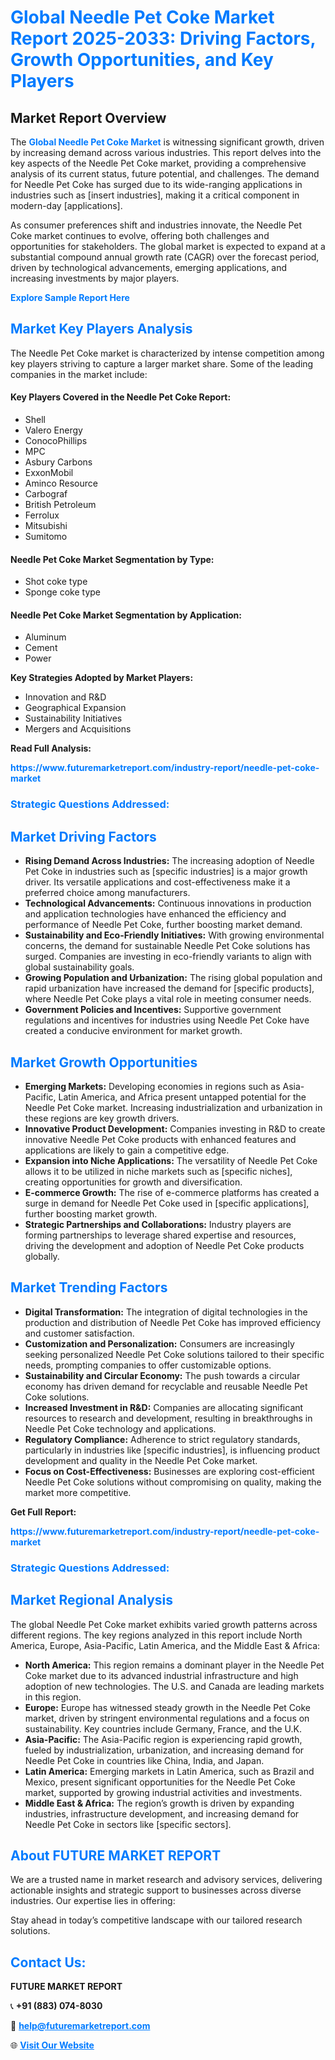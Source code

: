 <h1 style="color: #007BFF;">Global Needle Pet Coke Market Report 2025-2033: Driving Factors, Growth Opportunities, and Key Players</h1>

<section id="overview">
<h2>Market Report Overview</h2>
<p>The <a href="https://www.futuremarketreport.com/industry-report/needle-pet-coke-market" style="color: #007BFF; text-decoration: none;"><strong>Global Needle Pet Coke Market</strong></a> is witnessing significant growth, driven by increasing demand across various industries. This report delves into the key aspects of the Needle Pet Coke market, providing a comprehensive analysis of its current status, future potential, and challenges. The demand for Needle Pet Coke has surged due to its wide-ranging applications in industries such as [insert industries], making it a critical component in modern-day [applications].</p>
<p>As consumer preferences shift and industries innovate, the Needle Pet Coke market continues to evolve, offering both challenges and opportunities for stakeholders. The global market is expected to expand at a substantial compound annual growth rate (CAGR) over the forecast period, driven by technological advancements, emerging applications, and increasing investments by major players.</p>
</section>

<section id="overview">
<p><a href="https://www.futuremarketreport.com/request-sample/reportId=102987" style="color: #007BFF; text-decoration: none;"><strong>Explore Sample Report Here</strong></a></p>
</section>

<section id="key-players">
<h2 style="color: #007BFF;">Market Key Players Analysis</h2>
<p>The Needle Pet Coke market is characterized by intense competition among key players striving to capture a larger market share. Some of the leading companies in the market include:</p>
<h4>Key Players Covered in the Needle Pet Coke Report:</h4>
<ul><li>Shell</li><li>Valero Energy</li><li>ConocoPhillips</li><li>MPC</li><li>Asbury Carbons</li><li>ExxonMobil</li><li>Aminco Resource</li><li>Carbograf</li><li>British Petroleum</li><li>Ferrolux</li><li>Mitsubishi</li><li>Sumitomo</li></ul>
<h4>Needle Pet Coke Market Segmentation by Type:</h4>
<ul><li>Shot coke type</li><li>Sponge coke type</li></ul>

<h4>Needle Pet Coke Market Segmentation by Application:</h4>
<ul><li>Aluminum</li><li>Cement</li><li>Power</li></ul>
<p><strong>Key Strategies Adopted by Market Players:</strong></p>
<ul>
<li>Innovation and R&D</li>
<li>Geographical Expansion</li>
<li>Sustainability Initiatives</li>
<li>Mergers and Acquisitions</li>
</ul>
</section>

<section>
<p><strong>Read Full Analysis: </strong></p><a href="https://www.futuremarketreport.com/industry-report/needle-pet-coke-market" style="color: #007BFF; text-decoration: none;"><strong>https://www.futuremarketreport.com/industry-report/needle-pet-coke-market</strong></a>
<h3 style="color: #007BFF;">Strategic Questions Addressed:</h3>
</section>

<section id="driving-factors">
<h2 style="color: #007BFF;">Market Driving Factors</h2>
<ul>
<li><strong>Rising Demand Across Industries:</strong> The increasing adoption of Needle Pet Coke in industries such as [specific industries] is a major growth driver. Its versatile applications and cost-effectiveness make it a preferred choice among manufacturers.</li>
<li><strong>Technological Advancements:</strong> Continuous innovations in production and application technologies have enhanced the efficiency and performance of Needle Pet Coke, further boosting market demand.</li>
<li><strong>Sustainability and Eco-Friendly Initiatives:</strong> With growing environmental concerns, the demand for sustainable Needle Pet Coke solutions has surged. Companies are investing in eco-friendly variants to align with global sustainability goals.</li>
<li><strong>Growing Population and Urbanization:</strong> The rising global population and rapid urbanization have increased the demand for [specific products], where Needle Pet Coke plays a vital role in meeting consumer needs.</li>
<li><strong>Government Policies and Incentives:</strong> Supportive government regulations and incentives for industries using Needle Pet Coke have created a conducive environment for market growth.</li>
</ul>
</section>

<section id="growth-opportunities">
<h2 style="color: #007BFF;">Market Growth Opportunities</h2>
<ul>
<li><strong>Emerging Markets:</strong> Developing economies in regions such as Asia-Pacific, Latin America, and Africa present untapped potential for the Needle Pet Coke market. Increasing industrialization and urbanization in these regions are key growth drivers.</li>
<li><strong>Innovative Product Development:</strong> Companies investing in R&D to create innovative Needle Pet Coke products with enhanced features and applications are likely to gain a competitive edge.</li>
<li><strong>Expansion into Niche Applications:</strong> The versatility of Needle Pet Coke allows it to be utilized in niche markets such as [specific niches], creating opportunities for growth and diversification.</li>
<li><strong>E-commerce Growth:</strong> The rise of e-commerce platforms has created a surge in demand for Needle Pet Coke used in [specific applications], further boosting market growth.</li>
<li><strong>Strategic Partnerships and Collaborations:</strong> Industry players are forming partnerships to leverage shared expertise and resources, driving the development and adoption of Needle Pet Coke products globally.</li>
</ul>
</section>

<section id="trending-factors">
<h2 style="color: #007BFF;">Market Trending Factors</h2>
<ul>
<li><strong>Digital Transformation:</strong> The integration of digital technologies in the production and distribution of Needle Pet Coke has improved efficiency and customer satisfaction.</li>
<li><strong>Customization and Personalization:</strong> Consumers are increasingly seeking personalized Needle Pet Coke solutions tailored to their specific needs, prompting companies to offer customizable options.</li>
<li><strong>Sustainability and Circular Economy:</strong> The push towards a circular economy has driven demand for recyclable and reusable Needle Pet Coke solutions.</li>
<li><strong>Increased Investment in R&D:</strong> Companies are allocating significant resources to research and development, resulting in breakthroughs in Needle Pet Coke technology and applications.</li>
<li><strong>Regulatory Compliance:</strong> Adherence to strict regulatory standards, particularly in industries like [specific industries], is influencing product development and quality in the Needle Pet Coke market.</li>
<li><strong>Focus on Cost-Effectiveness:</strong> Businesses are exploring cost-efficient Needle Pet Coke solutions without compromising on quality, making the market more competitive.</li>
</ul>
</section>

<section>
<p><strong>Get Full Report: </strong></p><a href="https://www.futuremarketreport.com/industry-report/needle-pet-coke-market" style="color: #007BFF; text-decoration: none;"><strong>https://www.futuremarketreport.com/industry-report/needle-pet-coke-market</strong></a>
<h3 style="color: #007BFF;">Strategic Questions Addressed:</h3>
</section>


<section id="regional-analysis">
<h2 style="color: #007BFF;">Market Regional Analysis</h2>
<p>The global Needle Pet Coke market exhibits varied growth patterns across different regions. The key regions analyzed in this report include North America, Europe, Asia-Pacific, Latin America, and the Middle East & Africa:</p>
<ul>
<li><strong>North America:</strong> This region remains a dominant player in the Needle Pet Coke market due to its advanced industrial infrastructure and high adoption of new technologies. The U.S. and Canada are leading markets in this region.</li>
<li><strong>Europe:</strong> Europe has witnessed steady growth in the Needle Pet Coke market, driven by stringent environmental regulations and a focus on sustainability. Key countries include Germany, France, and the U.K.</li>
<li><strong>Asia-Pacific:</strong> The Asia-Pacific region is experiencing rapid growth, fueled by industrialization, urbanization, and increasing demand for Needle Pet Coke in countries like China, India, and Japan.</li>
<li><strong>Latin America:</strong> Emerging markets in Latin America, such as Brazil and Mexico, present significant opportunities for the Needle Pet Coke market, supported by growing industrial activities and investments.</li>
<li><strong>Middle East & Africa:</strong> The region’s growth is driven by expanding industries, infrastructure development, and increasing demand for Needle Pet Coke in sectors like [specific sectors].</li>
</ul>
</section>

<footer>
<h2 style="color: #007BFF;">About FUTURE MARKET REPORT</h2>
<p>We are a trusted name in market research and advisory services, delivering actionable insights and strategic support to businesses across diverse industries. Our expertise lies in offering:</p>

<p>Stay ahead in today’s competitive landscape with our tailored research solutions.</p>

<h2 style="color: #007BFF;">Contact Us:</h2>
<p><strong>FUTURE MARKET REPORT</strong></p>
<p>📞 <strong>+91 (883) 074-8030</strong></p>
<p>📧 <strong><a href="mailto:help@futuremarketreport.com" style="color: #007BFF;">help@futuremarketreport.com</a></strong></p>
<p>🌐 <strong><a href="https://www.futuremarketreport.com/" style="color: #007BFF;">Visit Our Website</a></strong></p>
</footer>
